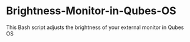 # Brightness-Monitor-in-Qubes-OS
This Bash script adjusts the brightness of your external monitor in Qubes OS
